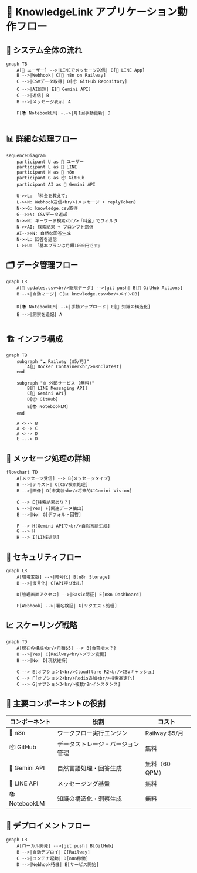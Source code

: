 # 📱 KnowledgeLink アプリケーション動作フロー

## 🔄 システム全体の流れ

```mermaid
graph TB
    A[👤 ユーザー] -->|LINEでメッセージ送信| B[📱 LINE App]
    B -->|Webhook| C[🔧 n8n on Railway]
    C -->|CSVデータ取得| D[📦 GitHub Repository]
    C -->|AI処理| E[🤖 Gemini API]
    C -->|返信| B
    B -->|メッセージ表示| A
    
    F[📚 NotebookLM] -.->|月1回手動更新| D
    
```

## 📊 詳細な処理フロー

```mermaid
sequenceDiagram
    participant U as 👤 ユーザー
    participant L as 📱 LINE
    participant N as 🔧 n8n
    participant G as 📦 GitHub
    participant AI as 🤖 Gemini API
    
    U->>L: 「料金を教えて」
    L->>N: Webhook送信<br/>(メッセージ + replyToken)
    N->>G: knowledge.csv取得
    G-->>N: CSVデータ返却
    N->>N: キーワード検索<br/>「料金」でフィルタ
    N->>AI: 検索結果 + プロンプト送信
    AI-->>N: 自然な回答生成
    N->>L: 回答を返信
    L->>U: 「基本プランは月額1000円です」
```

## 🗂️ データ管理フロー

```mermaid
graph LR
    A[📝 updates.csv<br/>新規データ] -->|git push| B[🔄 GitHub Actions]
    B -->|自動マージ| C[📊 knowledge.csv<br/>メインDB]
    
    D[📚 NotebookLM] -->|手動アップロード| E[🧠 知識の構造化]
    E -->|洞察を追記| A
    
```

## 🏗️ インフラ構成

```mermaid
graph TB
    subgraph "☁️ Railway ($5/月)"
        A[🐳 Docker Container<br/>n8n:latest]
    end
    
    subgraph "🌐 外部サービス (無料)"
        B[📱 LINE Messaging API]
        C[🤖 Gemini API]
        D[📦 GitHub]
        E[📚 NotebookLM]
    end
    
    A <--> B
    A <--> C
    A <--> D
    E -.-> D
```

## 💬 メッセージ処理の詳細

```mermaid
flowchart TD
    A[メッセージ受信] --> B{メッセージタイプ}
    B -->|テキスト| C[CSV検索処理]
    B -->|画像| D[未実装<br/>将来的にGemini Vision]
    
    C --> E{検索結果あり？}
    E -->|Yes| F[関連データ抽出]
    E -->|No| G[デフォルト回答]
    
    F --> H[Gemini APIで<br/>自然言語生成]
    G --> H
    H --> I[LINE返信]
```

## 🔐 セキュリティフロー

```mermaid
graph LR
    A[環境変数] -->|暗号化| B[n8n Storage]
    B -->|復号化| C[API呼び出し]
    
    D[管理画面アクセス] -->|Basic認証| E[n8n Dashboard]
    
    F[Webhook] -->|署名検証| G[リクエスト処理]
```

## 📈 スケーリング戦略

```mermaid
graph TD
    A[現在の構成<br/>月額$5] --> B{負荷増大？}
    B -->|Yes| C[Railway<br/>プラン変更]
    B -->|No| D[現状維持]
    
    C --> E[オプション1<br/>Cloudflare R2<br/>CSVキャッシュ]
    C --> F[オプション2<br/>Redis追加<br/>検索高速化]
    C --> G[オプション3<br/>複数n8nインスタンス]
```

## 🎯 主要コンポーネントの役割

| コンポーネント | 役割 | コスト |
|--------------|------|--------|
| 🔧 n8n | ワークフロー実行エンジン | Railway $5/月 |
| 📦 GitHub | データストレージ・バージョン管理 | 無料 |
| 🤖 Gemini API | 自然言語処理・回答生成 | 無料（60 QPM） |
| 📱 LINE API | メッセージング基盤 | 無料 |
| 📚 NotebookLM | 知識の構造化・洞察生成 | 無料 |

## 🚀 デプロイメントフロー

```mermaid
graph LR
    A[ローカル開発] -->|git push| B[GitHub]
    B -->|自動デプロイ| C[Railway]
    C -->|コンテナ起動| D[n8n稼働]
    D -->|Webhook待機| E[サービス開始]
```